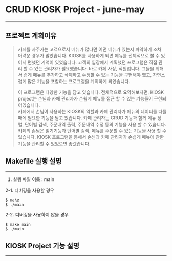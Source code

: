 # CRUD KIOSK Project - june-may
-------------

## 프로젝트 계획이유
> 카페를 자주가는 고객으로서 메뉴가 많다면 어떤 메뉴가 있는지 파악하기 조차 어려운 경우가 많았습니다. KIOSK를 사용하게 되면 메뉴를 전체적으로 볼 수 있어서 편했던 기억이 있었습니다. 
> 고객의 입장에서 계획했던 프로그램은 직접 관리 할 수 있는 관리자가 필요했습니다. 
> 바로 카페 사장, 직원입니다. 그들을 위해서 쉽게 메뉴를 추가하고 삭제하고 수정할 수 있는 기능을 구현해야 했고, 자연스럽게 많은 기능을 포함하는 프로그램을 계획하게 되었습니다.
> 
> 이 프로그램은 다양한 기능을 담고 있습니다. 전체적으로 요약해보자면,
> KIOSK project는 손님과 카페 관리자가 손쉽게 메뉴를 접근 할 수 있는 기능들이 구현되어있습니다.  
> 카페에서 손님이  사용하는 KIOSK의 역할과 카페 관리자가 메뉴의 데이터를 다룰 때에 필요한 기능을 담고 있습니다.
> 카페 관리자는 CRUD 기능과 함께 메뉴 정렬, 단어별 검색, 주문내역 출력, 주문내역 수정 등의 기능을 사용 할 수 있습니다. 
> 카페의 손님은 읽기기능과 단어별 검색, 메뉴를 주문할 수 있는 기능을 사용 할 수 있습니다. 
> KIOSK 프로그램을 통해서 손님과 카페 관리자가 손쉽게 메뉴에 관한 기능을 관리할 수 있었으면 좋겠습니다. 



## Makefile 실행 설명
------------

1. 실행 파일 이름 : main

2-1. 디버깅을 사용할 경우 
	
	$ make 
	$ ./main

2-2. 디버깅을 사용하지 않을 경우 

	$ make main
	$ ./main



## KIOSK Project 기능 설명
------------

